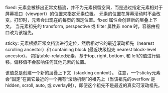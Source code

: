 fixed:
元素会被移出正常文档流，并不为元素预留空间，而是通过指定元素相对于屏幕视口（viewport）的位置来指定元素位置。
元素的位置在屏幕滚动时不会改变。打印时，元素会出现在的每页的固定位置。fixed 属性会创建新的层叠上下文。
当元素祖先的 transform, perspective 或 filter 属性非 none 时，容器由视口改为该祖先。

sticky:
元素根据正常文档流进行定位，然后相对它的最近滚动祖先（nearest scrolling ancestor）和 containing block (最近块级祖先 nearest block-level ancestor)，
包括table-related元素，基于top, right, bottom, 和 left的值进行偏移。偏移值不会影响任何其他元素的位置。

该值总是创建一个新的层叠上下文（stacking context）。
注意，一个sticky元素会“固定”在离它最近的一个拥有“滚动机制”的祖先上（当该祖先的overflow 是 hidden, scroll, auto, 或 overlay时），即便这个祖先不是最近的真实可滚动祖先。
